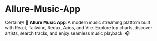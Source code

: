 # Allure-Music-App
Certainly!  🎵 **Allure Music App**: A modern music streaming platform built with React, Tailwind, Redux, Axios, and Vite. Explore top charts, discover artists, search tracks, and enjoy seamless music playback. 🎧

